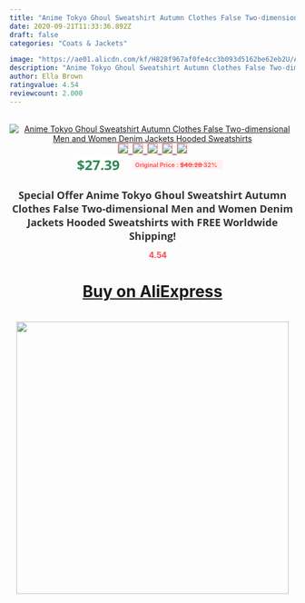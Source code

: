```yaml
---
title: "Anime Tokyo Ghoul Sweatshirt Autumn Clothes False Two-dimensional Men and Women Denim Jackets Hooded Sweatshirts"
date: 2020-09-21T11:33:36.892Z
draft: false
categories: "Coats & Jackets"

image: "https://ae01.alicdn.com/kf/H828f967af0fe4cc3b093d5162be62eb2U/Anime-Tokyo-Ghoul-Sweatshirt-Autumn-Clothes-False-Two-dimensional-Men-and-Women-Denim-Jackets-Hooded-Sweatshirts.jpg"
description: "Anime Tokyo Ghoul Sweatshirt Autumn Clothes False Two-dimensional Men and Women Denim Jackets Hooded Sweatshirts"
author: Ella Brown
ratingvalue: 4.54
reviewcount: 2.000
---
```

<br>
<div style="text-align: center;">
<a href="https://s.click.aliexpress.com/e/_AsHuIv" target="_blank" rel="nofollow noopener noreferrer"><img alt="Anime Tokyo Ghoul Sweatshirt Autumn Clothes False Two-dimensional Men and Women Denim Jackets Hooded Sweatshirts" class="magnifier-image" src="https://ae01.alicdn.com/kf/H828f967af0fe4cc3b093d5162be62eb2U/Anime-Tokyo-Ghoul-Sweatshirt-Autumn-Clothes-False-Two-dimensional-Men-and-Women-Denim-Jackets-Hooded-Sweatshirts.jpg_640x640.jpg">
<br>
<img style="border:1px solid salmon" src="https://ae01.alicdn.com/kf/H828f967af0fe4cc3b093d5162be62eb2U/Anime-Tokyo-Ghoul-Sweatshirt-Autumn-Clothes-False-Two-dimensional-Men-and-Women-Denim-Jackets-Hooded-Sweatshirts.jpg_120x120.jpg">&nbsp;&nbsp;<img style="border:1px solid salmon" src="https://ae01.alicdn.com/kf/H9f8169920e2947fa86322ca3a3526a38I/Anime-Tokyo-Ghoul-Sweatshirt-Autumn-Clothes-False-Two-dimensional-Men-and-Women-Denim-Jackets-Hooded-Sweatshirts.jpg_120x120.jpg">&nbsp;&nbsp;<img style="border:1px solid salmon" src="https://ae01.alicdn.com/kf/H95c4d9194050401e991ba4e72fc41dbd8/Anime-Tokyo-Ghoul-Sweatshirt-Autumn-Clothes-False-Two-dimensional-Men-and-Women-Denim-Jackets-Hooded-Sweatshirts.jpg_120x120.jpg">&nbsp;&nbsp;<img style="border:1px solid salmon" src="https://ae01.alicdn.com/kf/H7d169fe1afb74dc3831531c7f4bcb4cez/Anime-Tokyo-Ghoul-Sweatshirt-Autumn-Clothes-False-Two-dimensional-Men-and-Women-Denim-Jackets-Hooded-Sweatshirts.jpg_120x120.jpg">&nbsp;&nbsp;<img style="border:1px solid salmon" src="https://ae01.alicdn.com/kf/Hea0803fb11c34874b4fa03a11f09bef9C/Anime-Tokyo-Ghoul-Sweatshirt-Autumn-Clothes-False-Two-dimensional-Men-and-Women-Denim-Jackets-Hooded-Sweatshirts.jpg_120x120.jpg"></a></div><br0>
<div style="text-align: center;"><span style="background-color: white; border: 0px; box-sizing: border-box; color: seagreen; display: inline-block; font-family: &quot;open sans&quot; , &quot;arial&quot; , &quot;helvetica&quot; , sans-serif , &quot;heiti&quot;; font-size: 24px; font-stretch: inherit; font-weight: 700; line-height: inherit; margin: 0px 10px 0px 0px; padding: 0px; vertical-align: middle;">$27.39 </span>
<span style="background: rgb(255 , 241 , 241); border-radius: 3px; border: 0px; box-sizing: border-box; color: #ff4747; display: inline-block; font-family: inherit; font-size: 12px; font-stretch: inherit; font-style: inherit; font-variant: inherit; font-weight: 600; line-height: inherit; margin: 0px; padding: 2px 5px; transform: scale(0.9); vertical-align: middle;">Original Price : <b style="text-decoration: line-through;">$40.28 </b> 32%&nbsp;&nbsp;</span></div>
<h1 style="color: #333333; display: inline-block; font-family: &quot;open sans&quot; , &quot;arial&quot; , &quot;helvetica&quot; , sans-serif , &quot;heiti&quot;; font-size: 18px; font-stretch: inherit; font-weight: 700; text-align: center;">Special Offer Anime Tokyo Ghoul Sweatshirt Autumn Clothes False Two-dimensional Men and Women Denim Jackets Hooded Sweatshirts with FREE Worldwide Shipping!</h1>
<div style="color: #ff4747; text-align: center;">
<img src="https://4.bp.blogspot.com/-M0ZcTcb-5uY/XleCXlxnR4I/AAAAAAAAAEc/OrjgMkXV1oMQFaCRZj5HQwOCBcu3w1FegCPcBGAYYCw/s1600/star.png" style="height: 15px;">&nbsp;<b>4.54</b></div>
<div class="button_cont" align="center"><a class="buynow_a" href="https://s.click.aliexpress.com/e/_AsHuIv" target="_blank" rel="nofollow noopener noreferrer"><H1>Buy on AliExpress</H1></a></div><br>
<div class="separator" style="clear: both; text-align: center;">
<img src="https://lh3.googleusercontent.com/-pTy5HemUv9M/XlePHvY0dAI/AAAAAAAAAE4/0nX5iRUoIWY8eMW9Dpxeirr157OZliDIgCLcBGAsYHQ/s1600/badge.gif" width="480">
</div>
